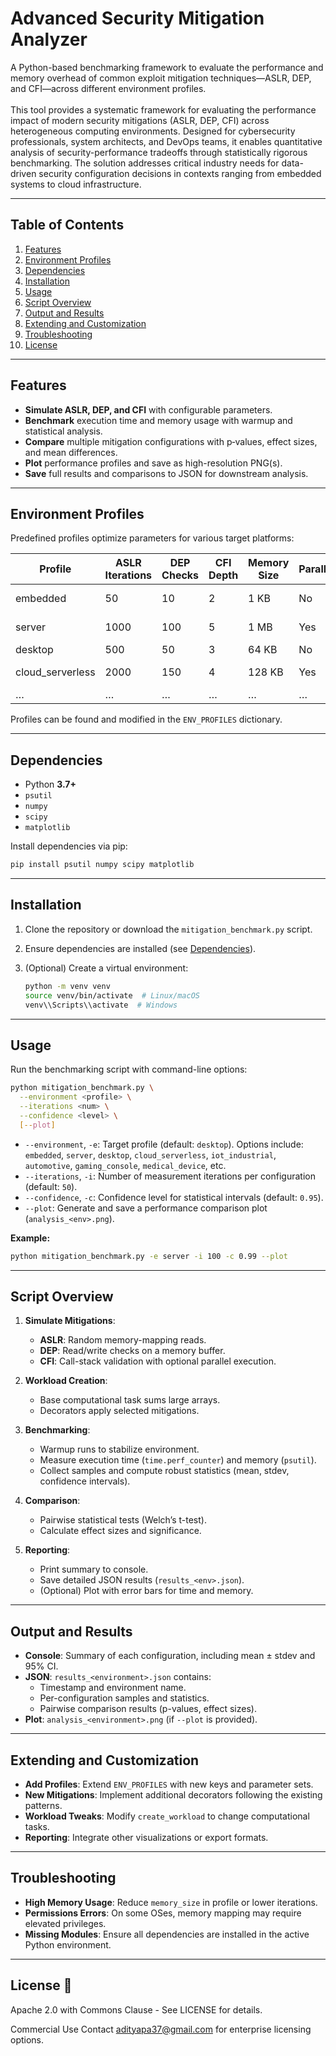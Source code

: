 # Advanced Security Mitigation Analyzer

A Python-based benchmarking framework to evaluate the performance and memory overhead of common exploit mitigation techniques—ASLR, DEP, and CFI—across different environment profiles.
<br><br>
This tool provides a systematic framework for evaluating the performance impact of modern security mitigations (ASLR, DEP, CFI) across heterogeneous computing environments. Designed for cybersecurity professionals, system architects, and DevOps teams, it enables quantitative analysis of security-performance tradeoffs through statistically rigorous benchmarking. The solution addresses critical industry needs for data-driven security configuration decisions in contexts ranging from embedded systems to cloud infrastructure.

---

## Table of Contents

1. [Features](#features)
2. [Environment Profiles](#environment-profiles)
3. [Dependencies](#dependencies)
4. [Installation](#installation)
5. [Usage](#usage)
6. [Script Overview](#script-overview)
7. [Output and Results](#output-and-results)
8. [Extending and Customization](#extending-and-customization)
9. [Troubleshooting](#troubleshooting)
10. [License](#license)

---

## Features

- **Simulate ASLR, DEP, and CFI** with configurable parameters.
- **Benchmark** execution time and memory usage with warmup and statistical analysis.
- **Compare** multiple mitigation configurations with p‑values, effect sizes, and mean differences.
- **Plot** performance profiles and save as high-resolution PNG(s).
- **Save** full results and comparisons to JSON for downstream analysis.

---

## Environment Profiles

Predefined profiles optimize parameters for various target platforms:

| Profile             | ASLR Iterations | DEP Checks | CFI Depth | Memory Size | Parallel | Notes               |
|---------------------|-----------------|------------|-----------|-------------|----------|---------------------|
| embedded            | 50              | 10         | 2         | 1 KB        | No       | Constrained devices |
| server              | 1000            | 100        | 5         | 1 MB        | Yes      | High-throughput     |
| desktop             | 500             | 50         | 3         | 64 KB       | No       | Balanced            |
| cloud_serverless    | 2000            | 150        | 4         | 128 KB      | Yes      | Ephemeral, cold starts |
| …                   | …               | …          | …         | …           | …        | …                   |

Profiles can be found and modified in the `ENV_PROFILES` dictionary.

---

## Dependencies

- Python **3.7+**
- `psutil`
- `numpy`
- `scipy`
- `matplotlib`

Install dependencies via pip:

```bash
pip install psutil numpy scipy matplotlib
```

---

## Installation

1. Clone the repository or download the `mitigation_benchmark.py` script.
2. Ensure dependencies are installed (see [Dependencies](#dependencies)).
3. (Optional) Create a virtual environment:

   ```bash
   python -m venv venv
   source venv/bin/activate  # Linux/macOS
   venv\\Scripts\\activate  # Windows
   ```

---

## Usage

Run the benchmarking script with command-line options:

```bash
python mitigation_benchmark.py \
  --environment <profile> \
  --iterations <num> \
  --confidence <level> \
  [--plot]
```

- `--environment`, `-e`: Target profile (default: `desktop`). Options include: `embedded`, `server`, `desktop`, `cloud_serverless`, `iot_industrial`, `automotive`, `gaming_console`, `medical_device`, etc.
- `--iterations`, `-i`: Number of measurement iterations per configuration (default: `50`).
- `--confidence`, `-c`: Confidence level for statistical intervals (default: `0.95`).
- `--plot`: Generate and save a performance comparison plot (`analysis_<env>.png`).

**Example:**

```bash
python mitigation_benchmark.py -e server -i 100 -c 0.99 --plot
```

---

## Script Overview

1. **Simulate Mitigations**:
   - **ASLR**: Random memory-mapping reads.
   - **DEP**: Read/write checks on a memory buffer.
   - **CFI**: Call-stack validation with optional parallel execution.

2. **Workload Creation**:
   - Base computational task sums large arrays.
   - Decorators apply selected mitigations.

3. **Benchmarking**:
   - Warmup runs to stabilize environment.
   - Measure execution time (`time.perf_counter`) and memory (`psutil`).
   - Collect samples and compute robust statistics (mean, stdev, confidence intervals).

4. **Comparison**:
   - Pairwise statistical tests (Welch’s t-test).
   - Calculate effect sizes and significance.

5. **Reporting**:
   - Print summary to console.
   - Save detailed JSON results (`results_<env>.json`).
   - (Optional) Plot with error bars for time and memory.

---

## Output and Results

- **Console**: Summary of each configuration, including mean ± stdev and 95% CI.
- **JSON**: `results_<environment>.json` contains:
  - Timestamp and environment name.
  - Per-configuration samples and statistics.
  - Pairwise comparison results (p-values, effect sizes).
- **Plot**: `analysis_<environment>.png` (if `--plot` is provided).

---

## Extending and Customization

- **Add Profiles**: Extend `ENV_PROFILES` with new keys and parameter sets.
- **New Mitigations**: Implement additional decorators following the existing patterns.
- **Workload Tweaks**: Modify `create_workload` to change computational tasks.
- **Reporting**: Integrate other visualizations or export formats.

---

## Troubleshooting

- **High Memory Usage**: Reduce `memory_size` in profile or lower iterations.
- **Permissions Errors**: On some OSes, memory mapping may require elevated privileges.
- **Missing Modules**: Ensure all dependencies are installed in the active Python environment.

---

## License 📄

Apache 2.0 with Commons Clause - See LICENSE for details.

Commercial Use
Contact adityapa37@gmail.com for enterprise licensing options.
